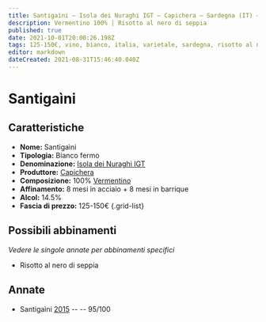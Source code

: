 ```yaml
---
title: Santigaìni – Isola dei Nuraghi IGT – Capichera – Sardegna (IT) – 125-150€ – 5★
description: Vermentino 100% | Risotto al nero di seppia
published: true
date: 2021-10-01T20:00:26.198Z
tags: 125-150€, vino, bianco, italia, varietale, sardegna, risotto al nero di seppia, fermo, 5 stelle, vermentino
editor: markdown
dateCreated: 2021-08-31T15:46:40.040Z
---
```


# Santigaìni

## Caratteristiche
- **Nome:** Santigaìni 
- **Tipologia:** Bianco fermo
- **Denominazione:** [Isola dei Nuraghi IGT](/denominazioni/Italia/Sardegna/IGT/Isola-dei-Nuraghi)
- **Produttore:** [Capichera](/produttori/Italia/Sardegna/Capichera) 
- **Composizione:** 100% [Vermentino](/vitigni/Italia/bacca-bianca/vermentino)
- **Affinamento:** 8 mesi in acciaio + 8 mesi in barrique 
- **Alcol:** 14.5%
- **Fascia di prezzo:** 125-150€
{.grid-list}



## Possibili abbinamenti
*Vedere le singole annate per abbinamenti specifici*

- Risotto al nero di seppia

## Annate
- Santigaìni [2015](vini/Italia/Sardegna/Capichera/Santigaini/2015) -- <span class="star-5"></span> -- 95/100


